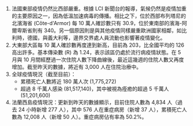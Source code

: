 1. 法國東部疫情仍然比西部嚴重。根據 LCI 新聞台的報導，氣候仍然是疫情加重的主要原因之一，因為低溫加速病毒的傳播。相比之下，位於西部布列塔尼的北濱海省 \(Côte-d'Armor\) 每 10 萬人確診數只有 30.9，位於東南部的濱海-阿爾卑斯省則有 340。另一個原因則是與其他疫情同樣嚴重歐洲國家相鄰，如比利時，德國，與義大利等，邊界交界處人員流動也影響著疫情變化。
1. 大東部大區每 10 萬人確診數再度達到新高，目前為 203，比全國平均的 126 高出許多。基本傳染數 \(R\) 為 1.24，表示該區仍處於流行病疫情狀態。在 5 月與 10 月間經歷過一次住院人數下降曲線後，最近這幾週的住院人數又再度增加。截至昨天的數據，將近有 3,000 人在住院治療中。
1. 全球疫情現況（截至目前）：
   * 累積死亡人數將近 180 萬人次 \(1,775,272\)
   * 超過 8 千萬人感染 \(81,517,140\)，其中被視為痊癒的超過 5 千萬人 \(51,201,600\)
1. 法蘭西島疫情現況：更新到昨天的數據顯示，目前住院人數為 4,834 人（過去 24 小時新增 277 人），其中 576 人在重症病房（新增 37 人），累積死亡人數為 12,008 人（新增 50 人）。重症病房佔有率為 50.2%。